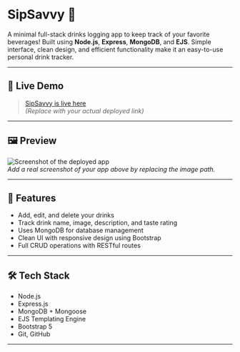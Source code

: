 # SipSavvy 🍹

A minimal full-stack drinks logging app to keep track of your favorite beverages! Built using **Node.js**, **Express**, **MongoDB**, and **EJS**. Simple interface, clean design, and efficient functionality make it an easy-to-use personal drink tracker.

---

## 🔗 Live Demo

> [SipSavvy is live here](https://sipsavvy.onrender.com/drinks)  
_(Replace with your actual deployed link)_

---

## 🖼️ Preview

![Screenshot of the deployed app](./path/to/screenshot.pn)  
_Add a real screenshot of your app above by replacing the image path._

---

## 🚀 Features

- Add, edit, and delete your drinks
- Track drink name, image, description, and taste rating
- Uses MongoDB for database management
- Clean UI with responsive design using Bootstrap
- Full CRUD operations with RESTful routes

---

## 🛠️ Tech Stack

- Node.js
- Express.js
- MongoDB + Mongoose
- EJS Templating Engine
- Bootstrap 5
- Git, GitHub

---
